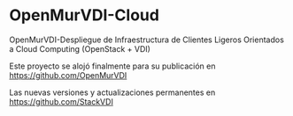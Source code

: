 OpenMurVDI-Cloud
================

OpenMurVDI-Despliegue de Infraestructura de Clientes Ligeros Orientados a Cloud Computing (OpenStack + VDI)

Este proyecto se alojó finalmente para su publicación en  https://github.com/OpenMurVDI

Las nuevas versiones y actualizaciones permanentes en https://github.com/StackVDI
